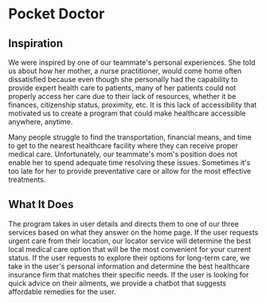 # Pocket Doctor
## Inspiration
We were inspired by one of our teammate's personal experiences. She told us about how her mother, a nurse practitioner, would come home often dissatisfied because even though she personally had the capability to provide expert health care to patients, many of her patients could not properly access her care due to their lack of resources, whether it be finances, citizenship status, proximity, etc. It is this lack of accessibility that motivated us to create a program that could make healthcare accessible anywhere, anytime.

Many people struggle to find the transportation, financial means, and time to get to the nearest healthcare facility where they can receive proper medical care. Unfortunately, our teammate's mom's position does not enable her to spend adequate time resolving these issues. Sometimes it's too late for her to provide preventative care or allow for the most effective treatments.
## What It Does
The program takes in user details and directs them to one of our three services based on what they answer on the home page. If the user requests urgent care from their location, our locator service will determine the best local medical care option that will be the most convenient for your current status. If the user requests to explore their options for long-term care, we take in the user's personal information and determine the best healthcare insurance firm that matches their specific needs. If the user is looking for quick advice on their ailments, we provide a chatbot that suggests affordable remedies for the user.



